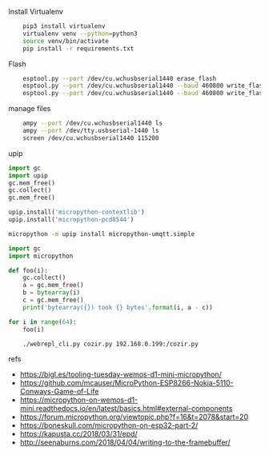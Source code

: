 
Install Virtualenv

```bash
    pip3 install virtualenv
    virtualenv venv --python=python3
    source venv/bin/activate
    pip install -r requirements.txt
```


Flash

```bash
    esptool.py --port /dev/cu.wchusbserial1440 erase_flash
    esptool.py --port /dev/cu.wchusbserial1440 --baud 460800 write_flash -fm dio --flash_size=detect 0 esp8266-20180511-v1.9.4.bin
    esptool.py --port /dev/cu.wchusbserial1440 --baud 460800 write_flash --flash_size=detect 0 esp8266-20180511-v1.9.4.bin
```

manage files

```bash
    ampy --port /dev/cu.wchusbserial1440 ls
    ampy --port /dev/tty.usbserial-1440 ls
    screen /dev/cu.wchusbserial1440 115200
```

upip

```python
import gc
import upip
gc.mem_free()
gc.collect()
gc.mem_free()

upip.install('micropython-contextlib')
upip.install('micropython-pcd8544')
```

```bash
micropython -m upip install micropython-umqtt.simple
```

```python
import gc
import micropython

def foo(i):
    gc.collect()
    a = gc.mem_free()
    b = bytearray(i)
    c = gc.mem_free()
    print('bytearray({}) took {} bytes'.format(i, a - c))

for i in range(64):
    foo(i)
```

```bash
    ./webrepl_cli.py cozir.py 192.168.0.199:/cozir.py
```


refs

- https://bigl.es/tooling-tuesday-wemos-d1-mini-micropython/
- https://github.com/mcauser/MicroPython-ESP8266-Nokia-5110-Conways-Game-of-Life
- https://micropython-on-wemos-d1-mini.readthedocs.io/en/latest/basics.html#external-components
- https://forum.micropython.org/viewtopic.php?f=16&t=2078&start=20
- https://boneskull.com/micropython-on-esp32-part-2/
- https://kapusta.cc/2018/03/31/epd/
- http://seenaburns.com/2018/04/04/writing-to-the-framebuffer/
